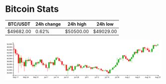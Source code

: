 # Bitcoin Stats

BTC/USDT|24h change|24h high|24h low|
|---|---|---|---|
|$49682.00|0.62%|$50500.00|$49029.00|

<img src="./chart.svg">
